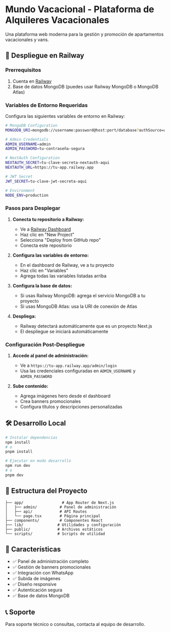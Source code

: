 # Mundo Vacacional - Plataforma de Alquileres Vacacionales

Una plataforma web moderna para la gestión y promoción de apartamentos vacacionales y vans.

## 🚀 Despliegue en Railway

### Prerrequisitos
1. Cuenta en [Railway](https://railway.app)
2. Base de datos MongoDB (puedes usar Railway MongoDB o MongoDB Atlas)

### Variables de Entorno Requeridas

Configura las siguientes variables de entorno en Railway:

```bash
# MongoDB Configuration
MONGODB_URI=mongodb://username:password@host:port/database?authSource=admin&retryWrites=true&w=majority

# Admin Credentials
ADMIN_USERNAME=admin
ADMIN_PASSWORD=tu-contraseña-segura

# NextAuth Configuration
NEXTAUTH_SECRET=tu-clave-secreta-nextauth-aqui
NEXTAUTH_URL=https://tu-app.railway.app

# JWT Secret
JWT_SECRET=tu-clave-jwt-secreta-aqui

# Environment
NODE_ENV=production
```

### Pasos para Desplegar

1. **Conecta tu repositorio a Railway:**
   - Ve a [Railway Dashboard](https://railway.app/dashboard)
   - Haz clic en "New Project"
   - Selecciona "Deploy from GitHub repo"
   - Conecta este repositorio

2. **Configura las variables de entorno:**
   - En el dashboard de Railway, ve a tu proyecto
   - Haz clic en "Variables"
   - Agrega todas las variables listadas arriba

3. **Configura la base de datos:**
   - Si usas Railway MongoDB: agrega el servicio MongoDB a tu proyecto
   - Si usas MongoDB Atlas: usa la URI de conexión de Atlas

4. **Despliega:**
   - Railway detectará automáticamente que es un proyecto Next.js
   - El despliegue se iniciará automáticamente

### Configuración Post-Despliegue

1. **Accede al panel de administración:**
   - Ve a `https://tu-app.railway.app/admin/login`
   - Usa las credenciales configuradas en `ADMIN_USERNAME` y `ADMIN_PASSWORD`

2. **Sube contenido:**
   - Agrega imágenes hero desde el dashboard
   - Crea banners promocionales
   - Configura títulos y descripciones personalizadas

## 🛠️ Desarrollo Local

```bash
# Instalar dependencias
npm install
# o
pnpm install

# Ejecutar en modo desarrollo
npm run dev
# o
pnpm dev
```

## 📁 Estructura del Proyecto

```
├── app/                 # App Router de Next.js
│   ├── admin/          # Panel de administración
│   ├── api/            # API Routes
│   └── page.tsx        # Página principal
├── components/         # Componentes React
├── lib/               # Utilidades y configuración
├── public/            # Archivos estáticos
└── scripts/           # Scripts de utilidad
```

## 🔧 Características

- ✅ Panel de administración completo
- ✅ Gestión de banners promocionales
- ✅ Integración con WhatsApp
- ✅ Subida de imágenes
- ✅ Diseño responsive
- ✅ Autenticación segura
- ✅ Base de datos MongoDB

## 📞 Soporte

Para soporte técnico o consultas, contacta al equipo de desarrollo.